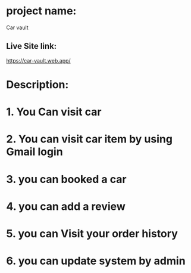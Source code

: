 # project name:
Car vault
## Live Site link:
https://car-vault.web.app/

# Description:
# 1. You Can visit car
# 2. You can visit car item by using Gmail login
# 3. you can booked a car
# 4. you can add a review
# 5. you can Visit your order history
# 6. you can update system by admin


